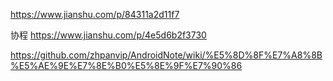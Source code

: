 https://www.jianshu.com/p/84311a2d11f7

协程
https://www.jianshu.com/p/4e5d6b2f3730

https://github.com/zhpanvip/AndroidNote/wiki/%E5%8D%8F%E7%A8%8B%E5%AE%9E%E7%8E%B0%E5%8E%9F%E7%90%86